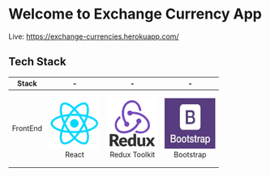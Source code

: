 # Welcome to Exchange Currency App

Live: https://exchange-currencies.herokuapp.com/

## Tech Stack

| Stack    | -                                                                                                    | -                                                                                                          | -                                                                                                          |
| -------- | ---------------------------------------------------------------------------------------------------- | ---------------------------------------------------------------------------------------------------------- | ---------------------------------------------------------------------------------------------------------- |
| FrontEnd | <p align="center"><img src="./src/assets/reactjs_logo.png" width="100" height="100"> <br />React</p> | <p align="center"><img src="./src/assets/redux_logo.png" width="100" height="100"> <br />Redux Toolkit</p> | <p align="center"><img src="./src/assets/bootstrap_logo.png" width="100" height="100"> <br />Bootstrap</p> |
